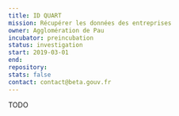 ```yaml
---
title: ID QUART
mission: Récupérer les données des entreprises
owner: Agglomération de Pau
incubator: preincubation
status: investigation
start: 2019-03-01
end:
repository:
stats: false
contact: contact@beta.gouv.fr
---
```


TODO
